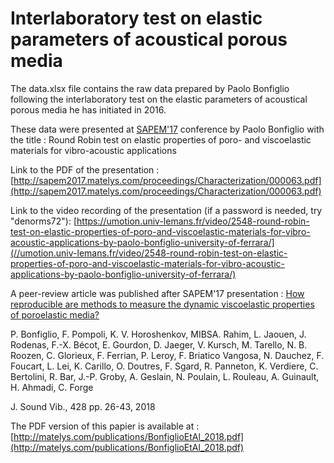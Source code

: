 # Interlaboratory test on elastic parameters of acoustical porous media

The data.xlsx file contains the raw data prepared by Paolo Bonfiglio following the interlaboratory test on the  elastic parameters of acoustical porous media he has initiated in 2016.

These data were presented at [SAPEM'17](http://sapem2017.matelys.com) conference by Paolo Bonfiglio with the title :
Round Robin test on elastic properties of poro- and viscoelastic materials for vibro-acoustic applications

Link to the PDF of the presentation :
[http://sapem2017.matelys.com/proceedings/Characterization/000063.pdf](http://sapem2017.matelys.com/proceedings/Characterization/000063.pdf)

Link to the video recording of the presentation (if a password is needed, try "denorms72"):
[https://umotion.univ-lemans.fr/video/2548-round-robin-test-on-elastic-properties-of-poro-and-viscoelastic-materials-for-vibro-acoustic-applications-by-paolo-bonfiglio-university-of-ferrara/](//umotion.univ-lemans.fr/video/2548-round-robin-test-on-elastic-properties-of-poro-and-viscoelastic-materials-for-vibro-acoustic-applications-by-paolo-bonfiglio-university-of-ferrara/)

A peer-review article was published after SAPEM'17 presentation :
[How reproducible are methods to measure the dynamic viscoelastic properties of poroelastic media?](https://doi.org/10.1016/j.jsv.2018.05.006)

P. Bonfiglio, F. Pompoli, K. V. Horoshenkov, MIBSA. Rahim, L. Jaouen, J. Rodenas, F.-X. Bécot, E. Gourdon, D. Jaeger, V. Kursch, M. Tarello, N. B. Roozen, C. Glorieux, F. Ferrian, P. Leroy, F. Briatico Vangosa, N. Dauchez, F. Foucart, L. Lei, K. Carillo, O. Doutres, F. Sgard, R. Panneton, K. Verdiere, C. Bertolini, R. Bar, J.-P. Groby, A. Geslain, N. Poulain, L. Rouleau, A. Guinault, H. Ahmadi, C. Forge

J. Sound Vib., 428 pp. 26-43, 2018

The PDF version of this papier is available at : [http://matelys.com/publications/BonfiglioEtAl_2018.pdf](http://matelys.com/publications/BonfiglioEtAl_2018.pdf)